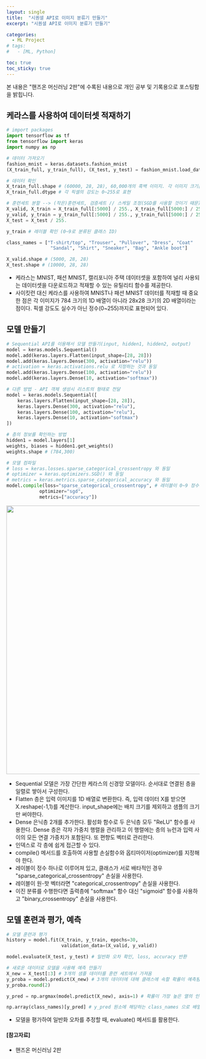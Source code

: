 ```yaml
---
layout: single
title:  "시퀀셜 API로 이미지 분류기 만들기"
excerpt: "시퀀셜 API로 이미지 분류기 만들기"

categories:
  - ML Project
# tags:
#   - [ML, Python]

toc: true
toc_sticky: true
---
```



본 내용은 "핸즈온 머신러닝 2판"에 수록된 내용으로 개인 공부 및 기록용으로 포스팅함을 밝힙니다.



## 케라스를 사용하여 데이터셋 적재하기

```python
# import packages
import tensorflow as tf
from tensorflow import keras
import numpy as np

# 데이터 가져오기
fashion_mnist = keras.datasets.fashion_mnist
(X_train_full, y_train_full), (X_test, y_test) = fashion_mnist.load_data()

# 데이터 확인
X_train_full.shape # (60000, 28, 28), 60,000개의 흑백 이미지. 각 이미지 크기는 28x28
X_train_full.dtype # 각 픽셀의 강도는 0~255로 표현

# 훈련세트 분할 --> (작은)훈련세트, 검증세트 // 스케일 조정(SGD를 사용할 것이기 때문)
X_valid, X_train = X_train_full[:5000] / 255., X_train_full[5000:] / 255.
y_valid, y_train = y_train_full[:5000] / 255., y_train_full[5000:] / 255.
X_test = X_test / 255.

y_train # 레이블 확인 (0~9로 분류된 클래스 ID)

class_names = ["T-shirt/top", "Trouser", "Pullover", "Dress", "Coat"
                "Sandal", "Shirt", "Sneaker", "Bag", "Ankle boot"]

X_valid.shape # (5000, 28, 28)
X_test.shape # (10000, 28, 28)
```
- 케라스는 MNIST, 패션 MNIST, 캘리포니아 주택 데이터셋을 포함하여 널리 사용되는 데이터셋을 다운로드하고 적재할 수 있는 유틸리티 함수를 제공한다.
- 사이킷런 대신 케라스를 사용하여 MNIST나 패션 MNIST 데이터를 적재할 때 중요한 점은 각 이미지가 784 크기의 1D 배열이 아니라 28x28 크기의 2D 배열이라는 점이다. 픽셀 강도도 실수가 아닌 정수(0~255)까지로 표현되어 있다.


## 모델 만들기

```python
# Sequential API를 이용해서 모델 만들기(input, hidden1, hidden2, output)
model = keras.models.Sequential()
model.add(keras.layers.Flatten(input_shape=[28, 28]))
model.add(keras.layers.Dense(300, activation="relu"))
# activation = keras.activations.relu 로 지정하는 것과 동일
model.add(keras.layers.Dense(100, activation="relu"))
model.add(keras.layers.Dense(10, activation="softmax"))

# 다른 방법 - API 객체 생성시 리스트의 형태로 전달
model = keras.models.Sequential([
    keras.layers.Flatten(input_shape=[28, 28]),
    keras.layers.Dense(300, activation="relu"),
    keras.layers.Dense(100, activation="relu"),
    keras.layers.Dense(10, activation="softmax")
])

# 층의 정보를 확인하는 방법
hidden1 = model.layers[1]
weights, biases = hidden1.get_weights()
weights.shape # (784,300)

# 모델 컴파일
# loss = keras.losses.sparse_categorical_crossentropy 와 동일
# optimizer = keras.optimizers.SGD() 와 동일
# metrics = keras.metrics.sparse_categorical_accuracy 와 동일
model.compile(loss="sparse_categorical_crossentropy", # 레이블이 0~9 정수를 가지는 희소(sparse) 레이블
            optimizer="sgd",
            metrics=["accuracy"])
```

<img src="https://user-images.githubusercontent.com/59792046/168315573-9ca7d8c9-b4ee-4911-91db-fcb80cb3e14b.png" width=700>


- Sequential 모델은 가장 간단한 케라스의 신경망 모델이다. 순서대로 연결된 층을 일렬로 쌓아서 구성한다.
- Flatten 층은 입력 이미지를 1D 배열로 변환한다. 즉, 입력 데이터 X를 받으면 X.reshape(-1,1)를 계산한다. input_shape에는 배치 크기를 제외하고 샘플의 크기만 써야한다. 
- Dense 은닉층 2개를 추가한다. 활성화 함수로 두 은닉층 모두 "ReLU" 함수를 사용한다. Dense 층은 각자 가중치 행렬을 관리하고 이 행렬에는 층의 뉴런과 입력 사이의 모든 연결 가중치가 포함된다. 또 편향도 벡터로 관리한다.
- 인덱스로 각 층에 쉽게 접근할 수 있다.
- compile() 메서드를 호출하여 사용할 손실함수와 옵티마이저(optimizer)를 지정해야 한다. 
- 레이블이 정수 하나로 이루어져 있고, 클래스가 서로 배타적인 경우 "sparse_categorical_crossentropy" 손실을 사용한다.
- 레이블이 원-핫 벡터라면 "categorical_crossentropy" 손실을 사용한다.
- 이진 분류를 수행한다면 출력층에 "softmax" 함수 대신 "sigmoid" 함수를 사용하고 "binary_crossentropy" 손실을 사용한다.


## 모델 훈련과 평가, 예측

```python
# 모델 훈련과 평가
history = model.fit(X_train, y_train, epochs=30,
                    validation_data=(X_valid, y_valid))

model.evaluate(X_test, y_test) # 일반화 오차 확인, loss, accuracy 반환

# 새로운 데이터로 모델을 사용해 예측 만들기
X_new = X_test[:3] # 3개의 샘플 데이터를 훈련 세트에서 가져옴
y_proba = model.predict(X_new) # 3개의 데이터에 대해 클래스에 속할 확률이 예측됨
y_proba.round(2)

y_pred = np.argmax(model.predict(X_new), axis=1) # 확률이 가장 높은 열의 인덱스 출력

np.array(class_names)[y_pred] # y_pred 원소에 해당하는 class_names 으로 배열을 만듦

```
- 모델을 평가하여 일반화 오차를 추정할 때, evaluate() 메서드를 활용한다.



#### [참고자료]
- 핸즈온 머신러닝 2판



